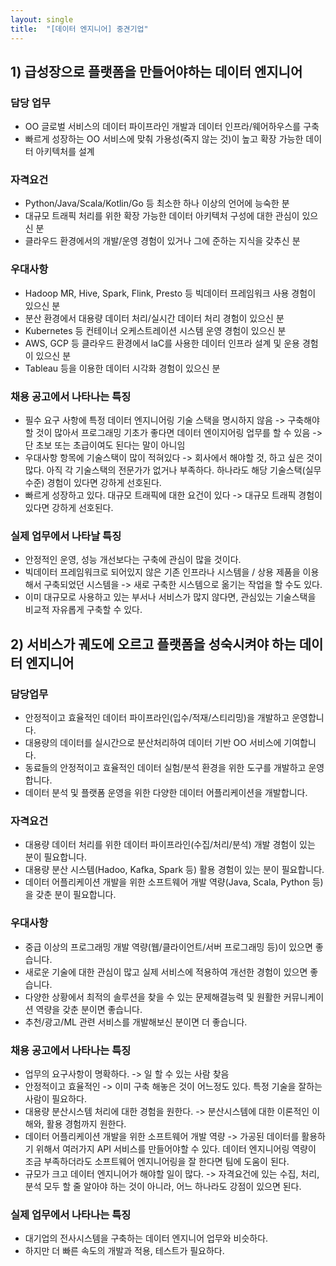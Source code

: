 ```yaml
---
layout: single
title:  "[데이터 엔지니어] 중견기업"
---
```



## 1) 급성장으로 플랫폼을 만들어야하는 데이터 엔지니어


### 담당 업무
- OO 글로벌 서비스의 데이터 파이프라인 개발과 데이터 인프라/웨어하우스를 구축
- 빠르게 성장하는 OO 서비스에 맞춰 가용성(죽지 않는 것)이 높고 확장 가능한 데이터 아키텍처를 설계


### 자격요건
- Python/Java/Scala/Kotlin/Go 등 최소한 하나 이상의 언어에 능숙한 분
- 대규모 트래픽 처리를 위한 확장 가능한 데이터 아키텍처 구성에 대한 관심이 있으신 분
- 클라우드 환경에서의 개발/운영 경험이 있거나 그에 준하는 지식을 갖추신 분


### 우대사항
- Hadoop MR, Hive, Spark, Flink, Presto 등 빅데이터 프레임워크 사용 경험이 있으신 분
- 분산 환경에서 대용량 데이터 처리/실시간 데이터 처리 경험이 있으신 분
- Kubernetes 등 컨테이너 오케스트레이션 시스템 운영 경험이 있으신 분
- AWS, GCP 등 클라우드 환경에서 laC를 사용한 데이터 인프라 설계 및 운용 경험이 있으신 분
- Tableau 등을 이용한 데이터 시각화 경험이 있으신 분


### 채용 공고에서 나타나는 특징
- 필수 요구 사항에 특정 데이터 엔지니어링 기술 스택을 명시하지 않음 -> 구축해야할 것이 많아서 프로그래밍 기초가 좋다면 데이터 엔이지어링 업무를 할 수 있음 -> 단 초보 또는 초급이여도 된다는 말이 아니임
- 우대사항 항목에 기술스택이 많이 적혀있다 -> 회사에서 해야할 것, 하고 싶은 것이 많다. 아직 각 기술스택의 전문가가 없거나 부족하다. 하나라도 해당 기술스택(실무수준) 경험이 있다면 강하게 선호된다.
- 빠르게 성장하고 있다. 대규모 트래픽에 대한 요건이 있다 -> 대규모 트래픽 경험이 있다면 강하게 선호된다.


### 실제 업무에서 나타날 특징
- 안정적인 운영, 성능 개선보다는 구축에 관심이 많을 것이다.
- 빅데이터 프레임워크로 되어있지 않은 기존 인프라나 시스템을 / 상용 제품을 이용해서 구축되었던 시스템을 -> 새로 구축한 시스템으로 옮기는 작업을 할 수도 있다.
- 이미 대규모로 사용하고 있는 부서나 서비스가 많지 않다면, 관심있는 기술스택을 비교적 자유롭게 구축할 수 있다.


## 2) 서비스가 궤도에 오르고 플랫폼을 성숙시켜야 하는 데이터 엔지니어


### 담당업무
- 안정적이고 효율적인 데이터 파이프라인(입수/적재/스티리밍)을 개발하고 운영합니다.
- 대용량의 데이터를 실시간으로 분산처리하여 데이터 기반 OO 서비스에 기여합니다.
- 동료들의 안정적이고 효율적인 데이터 실험/분석 환경을 위한 도구를 개발하고 운영합니다.
- 데이터 분석 및 플랫폼 운영을 위한 다양한 데이터 어플리케이션을 개발합니다.


### 자격요건
- 대용량 데이터 처리를 위한 데이터 파이프라인(수집/처리/분석) 개발 경험이 있는 분이 필요합니다.
- 대용량 분산 시스템(Hadoo, Kafka, Spark 등) 활용 경험이 있는 분이 필요합니다.
- 데이터 어플리케이션 개발을 위한 소프트웨어 개발 역량(Java, Scala, Python 등)을 갖춘 분이 필요합니다.


### 우대사항
- 중급 이상의 프로그래밍 개발 역량(웹/클라이언트/서버 프로그래밍 등)이 있으면 좋습니다.
- 새로운 기술에 대한 관심이 많고 실제 서비스에 적용하여 개선한 경험이 있으면 좋습니다.
- 다양한 상황에서 최적의 솔루션을 찾을 수 있는 문제해결능력 및 원활한 커뮤니케이션 역량을 갖춘 분이면 좋습니다.
- 추천/광고/ML 관련 서비스를 개발해보신 분이면 더 좋습니다.


### 채용 공고에서 나타나는 특징
- 업무의 요구사항이 명확하다. -> 일 할 수 있는 사람 찾음
- 안정적이고 효율적인 -> 이미 구축 해놓은 것이 어느정도 있다. 특정 기술을 잘하는 사람이 필요하다.
- 대용량 분산시스템 처리에 대한 경험을 원한다. -> 분산시스템에 대한 이론적인 이해와, 활용 경험까지 원한다.
- 데이터 어플리케이션 개발을 위한 소프트웨어 개발 역량 -> 가공된 데이터를 활용하기 위해서 여러가지 API 서비스를 만들어야할 수 있다. 데이터 엔지니어링 역량이 조금 부족하더라도 소프트웨어 엔지니어링을 잘 한다면 팀에 도움이 된다.
- 규모가 크고 데이터 엔지니어가 해야할 일이 많다. -> 자격요건에 있는 수집, 처리, 분석 모두 할 줄 알아야 하는 것이 아니라, 어느 하나라도 강점이 있으면 된다.


### 실제 업무에서 나타나는 특징
- 대기업의 전사시스템을 구축하는 데이터 엔지니어 업무와 비슷하다.
- 하지만 더 빠른 속도의 개발과 적용, 테스트가 필요하다.

